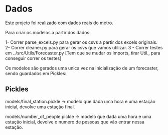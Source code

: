 # Dados

Este projeto foi realizado com dados reais do metro.

Para criar os modelos a partir dos dados:  

1- Correr parse_excels.py para gerar os csvs a partir dos excels originais.
2- Correr cleaner.py para gerar os csvs que vamos utilizar.
3 - Correr testes em ../src/Utils/Forecaster.py [Tem que se mudar os imports, tirar Util., para conseguir correr os testes]

Os modelos são gerados uma unica vez na inicialização de um forecaster, sendo guardados em Pickles:

## Pickles

models/final_station.pickle -> modelo que dada uma hora e uma estação inicial, devolve uma estação final.  

models/number_of_people.pickle -> modelo que dada uma hora e uma estação inicial, devolve o numero de pessoas que vão entrar nessa estação.  







